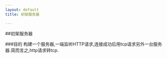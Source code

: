 ```yaml
---
layout: default
title: 初架服务器

---
```

##初架服务器

###目的
构建一个服务器,一端监听HTTP请求,连接成功后用tcp请求另外一台服务器.简而言之,http请求转tcp.